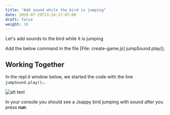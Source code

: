 ```yaml
---
title: "Add sound while the bird is jumping"
date: 2020-07-29T13:24:17-07:00
draft: false
weight: 10
---
```


Let's add sounds to the bird while it is jumping

Add the below command in the file [File: create-game.js]
    jumpSound.play();


## Working Together

In the repl.it window below, we started the code with the line `jumpSound.play();`.

![alt text](../img/jump_sound.png "image to add sound to the bird")

In your console you should see a Jsappy bird jumping with sound after you press **run**:





